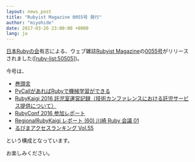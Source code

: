 ```yaml
---
layout: news_post
title: "Rubyist Magazine 0055号 発行"
author: "miyohide"
date: 2017-03-26 23:00:00 +0000
lang: ja
---
```


[日本Rubyの会][1]有志による、ウェブ雑誌[Rubyist Magazine][2]の[0055号][3]がリリースされました([\[ruby-list:50505\]][4])。

今号は、

* [巻頭言](http://magazine.rubyist.net/?0055-ForeWord)
* [PyCallがあればRubyで機械学習ができる](http://magazine.rubyist.net/?0055-pycall)
* [RubyKaigi 2016 託児室運営記録（技術カンファレンスにおける託児サービス提供について）](http://magazine.rubyist.net/?0055-RubyKaigi2016Nursery)
* [RubyConf 2016 参加レポート](http://magazine.rubyist.net/?0055-RubyConf2016Report)
* [RegionalRubyKaigi レポート (60) 川崎 Ruby 会議 01](http://magazine.rubyist.net/?0055-KawasakiRubyKaigi01Report)
* [るびまアクセスランキング Vol.55](http://magazine.rubyist.net/?0055-RubyistMagazineRanking)

という構成となっています。

お楽しみください。

[1]: http://ruby-no-kai.org
[2]: http://magazine.rubyist.net/
[3]: http://magazine.rubyist.net/?0055
[4]: http://blade.nagaokaut.ac.jp/cgi-bin/scat.rb/ruby/ruby-list/50505
